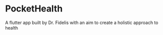 # PocketHealth
A flutter app built by Dr. Fidelis with an aim to create a holistic approach to health
